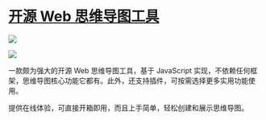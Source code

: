 # [开源 Web 思维导图工具](https://github.com/jaaleng/jaaleng.github.io/issues/65)

![](https://pic.superbed.cc/item/66e3f3a34f81018260d1a81a.jpg)


![](https://pic.superbed.cc/item/66e3f3a34f81018260d1a81f.jpg)


一款颇为强大的开源 Web 思维导图工具，基于 JavaScript 实现，不依赖任何框架，思维导图核心功能它都有。此外，还支持插件，可按需选择更多实用功能使用。

提供在线体验，可直接开箱即用，而且上手简单，轻松创建和展示思维导图。